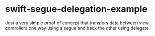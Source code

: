 swift-segue-delegation-example
==============================

Just a very simple proof of concept that transfers data between view controllers one way using a segue and back the other using delegate.
